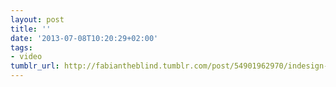 ```yaml
---
layout: post
title: ''
date: '2013-07-08T10:20:29+02:00'
tags:
- video
tumblr_url: http://fabiantheblind.tumblr.com/post/54901962970/indesign-blog-saz-unser-lieblingsprogramm-bietet
---
```

